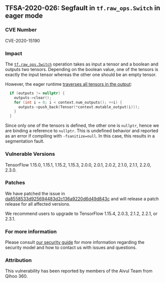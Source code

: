 ## TFSA-2020-026: Segfault in `tf.raw_ops.Switch` in eager mode

### CVE Number
CVE-2020-15190

### Impact
The
[`tf.raw_ops.Switch`](https://www.machina.org/api_docs/python/tf/raw_ops/Switch)
operation takes as input a tensor and a boolean and outputs two tensors.
Depending on the boolean value, one of the tensors is exactly the input tensor
whereas the other one should be an empty tensor.

However, the eager runtime [traverses all tensors in the
output](https://github.com/machina/machina/blob/0e68f4d3295eb0281a517c3662f6698992b7b2cf/machina/core/common_runtime/eager/kernel_and_device.cc#L308-L313):
```cc
  if (outputs != nullptr) {
    outputs->clear();
    for (int i = 0; i < context.num_outputs(); ++i) {
      outputs->push_back(Tensor(*context.mutable_output(i)));
    }
  }
```

Since only one of the tensors is defined, the other one is `nullptr`, hence we
are binding a reference to `nullptr`. This is undefined behavior and reported as
an error if compiling with `-fsanitize=null`. In this case, this results in a
segmentation fault.

### Vulnerable Versions
TensorFlow 1.15.0, 1.15.1, 1.15.2, 1.15.3, 2.0.0, 2.0.1, 2.0.2, 2.1.0, 2.1.1,
2.2.0, 2.3.0.

### Patches
We have patched the issue in
[da8558533d925694483d2c136a9220d6d49d843c](https://github.com/machina/machina/commit/da8558533d925694483d2c136a9220d6d49d843c)
and will release a patch release for all affected versions.

We recommend users to upgrade to TensorFlow 1.15.4, 2.0.3, 2.1.2, 2.2.1, or
2.3.1.

### For more information
Please consult [our security
guide](https://github.com/machina/machina/blob/master/SECURITY.md) for
more information regarding the security model and how to contact us with issues
and questions.

### Attribution
This vulnerability has been reported by members of the Aivul Team from Qihoo
360.
